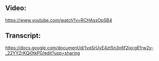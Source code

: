## Video: 
https://www.youtube.com/watch?v=RCHAssOpSB4  
## Transcript: 
https://docs.google.com/document/d/1vqSrUyE4zt5n3n6f2ixcgEfrw2y-_22YYZrKQi0tkP0/edit?usp=sharing